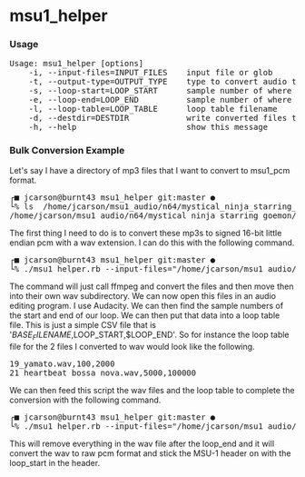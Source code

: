 # msu1_helper

### Usage
<pre>Usage: msu1_helper [options]
    -i, --input-files=INPUT_FILES    input file or glob
    -t, --output-type=OUTPUT_TYPE    type to convert audio to (wav_pcm_s16le, msu1_pcm)
    -s, --loop-start=LOOP_START      sample number of where the loop should start
    -e, --loop-end=LOOP_END          sample number of where the loop should end
    -l, --loop-table=LOOP_TABLE      loop table filename
    -d, --destdir=DESTDIR            write converted files to this directory
    -h, --help                       show this message</pre>

### Bulk Conversion Example
Let's say I have a directory of mp3 files that I want to convert to msu1_pcm format.
<pre>┌■ jcarson@burnt43 msu1_helper git:master ●
└% ls  /home/jcarson/msu1_audio/n64/mystical_ninja_starring_goemon/mp3/*.mp3
/home/jcarson/msu1_audio/n64/mystical_ninja_starring_goemon/mp3/19_yamato.mp3  /home/jcarson/msu1_audio/n64/mystical_ninja_starring_goemon/mp3/21_heartbeat_bossa_nova.mp3</pre>
The first thing I need to do is to convert these mp3s to signed 16-bit little endian pcm with a wav extension. I can do this with the following command.
<pre>┌■ jcarson@burnt43 msu1_helper git:master ●
└% ./msu1_helper.rb --input-files="/home/jcarson/msu1_audio/n64/mystical_ninja_starring_goemon/mp3/*.mp3" --output-type=wav_pcm_s16le --destdir=/home/jcarson/msu1_audio/n64/mystical_ninja_starring_goemon/wav</pre>
The command will just call ffmpeg and convert the files and then move then into their own wav subdirectory. We can now open this files in an audio editing program. I use Audacity. We can then find the sample numbers of the start and end of our loop. We can then put that data into a loop table file.
This is just a simple CSV file that is '$BASE_FILENAME,$LOOP_START,$LOOP_END'. So for instance the loop table file for the 2 files I converted to wav would look like the following.
<pre>19_yamato.wav,100,2000
21_heartbeat_bossa_nova.wav,5000,100000</pre>
We can then feed this script the wav files and the loop table to complete the conversion with the following command.
<pre>┌■ jcarson@burnt43 msu1_helper git:master ●
└% ./msu1_helper.rb --input-files="/home/jcarson/msu1_audio/n64/mystical_ninja_starring_goemon/wav/*.wav" --output-type=msu1_pcm --loop-table=/home/jcarson/msu1_audio/n64/mystical_ninja_starring_goemon/goemon.lt --destdir=/home/jcarson/msu1_audio/n64/mystical_ninja_starring_goemon/pcm</pre>
This will remove everything in the wav file after the loop_end and it will convert the wav to raw pcm format and stick the MSU-1 header on with the loop_start in the header.

